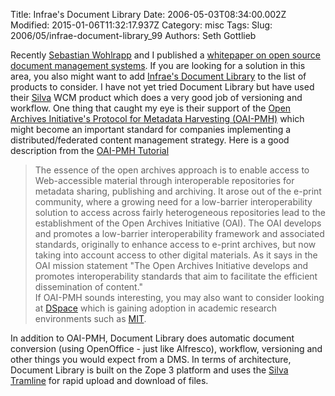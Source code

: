 Title: Infrae&#39;s Document Library
Date: 2006-05-03T08:34:00.002Z
Modified: 2015-01-06T11:32:17.937Z
Category: misc
Tags: 
Slug: 2006/05/infrae-document-library_99
Authors: Seth Gottlieb

Recently [Sebastian Wohlrapp](http://blog.wohlrapp.com/) and I published a [whitepaper on open source document management systems](http://www.optaros.com/wp/wp_6_os_docManagement.shtml). If you are looking for a solution in this area, you also might want to add [Infrae's Document Library](http://www.infrae.com/download/documentlibrary) to the list of products to consider. I have not yet tried Document Library but have used their [Silva](http://www.infrae.com/download/Silva) WCM product which does a very good job of versioning and workflow. One thing that caught my eye is their support of the [Open Archives Initiative's Protocol for Metadata Harvesting (OAI-PMH)](http://www.openarchives.org/OAI/openarchivesprotocol.html) which might become an important standard for companies implementing a distributed/federated content management strategy. Here is a good description from the [OAI-PMH Tutorial](http://www.oaforum.org/tutorial/english/page1.htm)  
>  The essence of the open archives approach is to enable access to Web-accessible material through interoperable repositories for metadata sharing, publishing and archiving. It arose out of the e-print community, where a growing need for a low-barrier interoperability solution to access across fairly heterogeneous repositories lead to the establishment of the Open Archives Initiative (OAI). The OAI develops and promotes a low-barrier interoperability framework and associated standards, originally to enhance access to e-print archives, but now taking into account access to other digital materials. As it says in the OAI mission statement "The Open Archives Initiative develops and promotes interoperability standards that aim to facilitate the efficient dissemination of content."  
If OAI-PMH sounds interesting, you may also want to consider looking at [DSpace](http://dspace.org/) which is gaining adoption in academic research environments such as [MIT](http://www.mit.edu).   

In addition to OAI-PMH, Document Library does automatic document conversion (using OpenOffice - just like Alfresco), workflow, versioning and other things you would expect from a DMS. In terms of architecture, Document Library is built on the Zope 3 platform and uses the [Silva Tramline](http://www.infrae.com/download/tramline) for rapid upload and download of files. 
